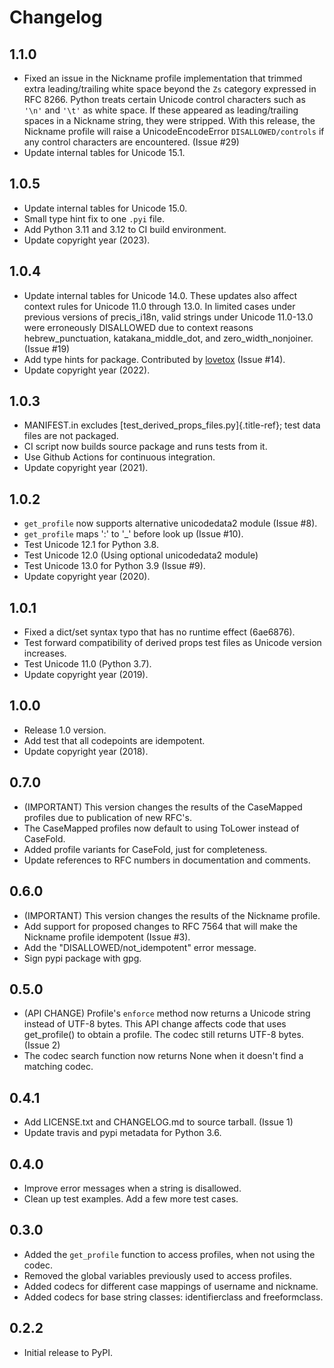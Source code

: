 # Changelog

## 1.1.0

-   Fixed an issue in the Nickname profile implementation that trimmed
    extra leading/trailing white space beyond the `Zs`
    category expressed in RFC 8266. Python treats certain
    Unicode control characters such as `'\n'` and `'\t'` as white space. If
    these appeared as leading/trailing spaces in a Nickname string, they
    were stripped. With this release, the Nickname profile will raise a
    UnicodeEncodeError `DISALLOWED/controls` if any control
    characters are encountered. (Issue #29)
-   Update internal tables for Unicode 15.1.

## 1.0.5

-   Update internal tables for Unicode 15.0.
-   Small type hint fix to one `.pyi` file.
-   Add Python 3.11 and 3.12 to CI build environment.
-   Update copyright year (2023).

## 1.0.4

-   Update internal tables for Unicode 14.0. These updates also affect
    context rules for Unicode 11.0 through 13.0. In limited cases under
    previous versions of precis_i18n, valid strings under Unicode
    11.0-13.0 were erroneously DISALLOWED due to context reasons
    hebrew_punctuation, katakana_middle_dot, and zero_width_nonjoiner.
    (Issue #19)
-   Add type hints for package. Contributed by
    [lovetox](https://github.com/lovetox) (Issue #14).
-   Update copyright year (2022).

## 1.0.3

-   MANIFEST.in excludes [test_derived_props_files.py]{.title-ref}; test
    data files are not packaged.
-   CI script now builds source package and runs tests from it.
-   Use Github Actions for continuous integration.
-   Update copyright year (2021).

## 1.0.2

-   `get_profile` now supports alternative unicodedata2 module (Issue
    #8).
-   `get_profile` maps \':\' to \'\_\' before look up (Issue #10).
-   Test Unicode 12.1 for Python 3.8.
-   Test Unicode 12.0 (Using optional unicodedata2 module)
-   Test Unicode 13.0 for Python 3.9 (Issue #9).
-   Update copyright year (2020).

## 1.0.1

-   Fixed a dict/set syntax typo that has no runtime effect (6ae6876).
-   Test forward compatibility of derived props test files as Unicode
    version increases.
-   Test Unicode 11.0 (Python 3.7).
-   Update copyright year (2019).

## 1.0.0

-   Release 1.0 version.
-   Add test that all codepoints are idempotent.
-   Update copyright year (2018).

## 0.7.0

-   (IMPORTANT) This version changes the results of the CaseMapped
    profiles due to publication of new RFC\'s.
-   The CaseMapped profiles now default to using ToLower instead of
    CaseFold.
-   Added profile variants for CaseFold, just for completeness.
-   Update references to RFC numbers in documentation and comments.

## 0.6.0

-   (IMPORTANT) This version changes the results of the Nickname
    profile.
-   Add support for proposed changes to RFC 7564 that will make the
    Nickname profile idempotent (Issue #3).
-   Add the \"DISALLOWED/not_idempotent\" error message.
-   Sign pypi package with gpg.

## 0.5.0

-   (API CHANGE) Profile\'s `enforce` method now returns a Unicode
    string instead of UTF-8 bytes. This API change affects code that
    uses get_profile() to obtain a profile. The codec still returns
    UTF-8 bytes. (Issue 2)
-   The codec search function now returns None when it doesn\'t find a
    matching codec.

## 0.4.1

-   Add LICENSE.txt and CHANGELOG.md to source tarball. (Issue 1)
-   Update travis and pypi metadata for Python 3.6.

## 0.4.0

-   Improve error messages when a string is disallowed.
-   Clean up test examples. Add a few more test cases.

## 0.3.0

-   Added the `get_profile` function to access profiles, when not using
    the codec.
-   Removed the global variables previously used to access profiles.
-   Added codecs for different case mappings of username and nickname.
-   Added codecs for base string classes: identifierclass and
    freeformclass.

## 0.2.2

-   Initial release to PyPI.

